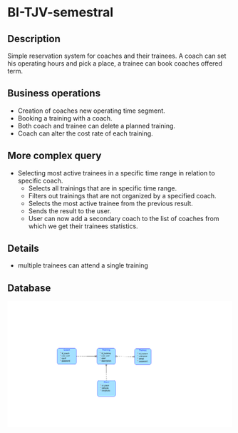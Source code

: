# BI-TJV-semestral

## Description
Simple reservation system for coaches and their trainees. A coach can set his operating hours and pick a place, a trainee can book coaches offered term.
## Business operations
- Creation of coaches new operating time segment.
- Booking a training with a coach.
- Both coach and trainee can delete a planned training.
- Coach can alter the cost rate of each training.
## More complex query
- Selecting most active trainees in a specific time range in relation to specific coach.
	-  Selects all trainings that are in specific time range.
	- Filters out trainings that are not organized by a specified coach.
	- Selects the most active trainee from the previous result.
	- Sends the result to the user.
	- User can now add a secondary coach to the list of coaches from which we get their trainees statistics. 
## Details
- multiple trainees can attend a single training

## Database
<img src="./images/diagram.png">
